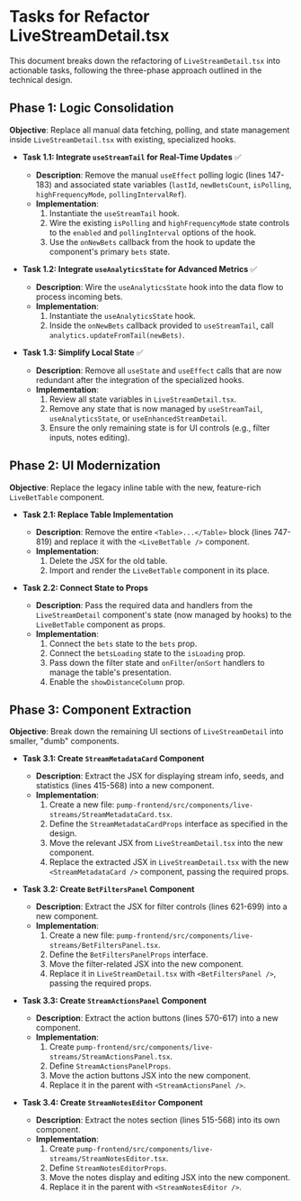 # Tasks for Refactor LiveStreamDetail.tsx

This document breaks down the refactoring of `LiveStreamDetail.tsx` into actionable tasks, following the three-phase approach outlined in the technical design.

## Phase 1: Logic Consolidation

**Objective**: Replace all manual data fetching, polling, and state management inside `LiveStreamDetail.tsx` with existing, specialized hooks.

-   **Task 1.1: Integrate `useStreamTail` for Real-Time Updates** ✅
    -   **Description**: Remove the manual `useEffect` polling logic (lines 147-183) and associated state variables (`lastId`, `newBetsCount`, `isPolling`, `highFrequencyMode`, `pollingIntervalRef`).
    -   **Implementation**:
        1.  Instantiate the `useStreamTail` hook.
        2.  Wire the existing `isPolling` and `highFrequencyMode` state controls to the `enabled` and `pollingInterval` options of the hook.
        3.  Use the `onNewBets` callback from the hook to update the component's primary `bets` state.

-   **Task 1.2: Integrate `useAnalyticsState` for Advanced Metrics** ✅
    -   **Description**: Wire the `useAnalyticsState` hook into the data flow to process incoming bets.
    -   **Implementation**:
        1.  Instantiate the `useAnalyticsState` hook.
        2.  Inside the `onNewBets` callback provided to `useStreamTail`, call `analytics.updateFromTail(newBets)`.

-   **Task 1.3: Simplify Local State** ✅
    -   **Description**: Remove all `useState` and `useEffect` calls that are now redundant after the integration of the specialized hooks.
    -   **Implementation**:
        1.  Review all state variables in `LiveStreamDetail.tsx`.
        2.  Remove any state that is now managed by `useStreamTail`, `useAnalyticsState`, or `useEnhancedStreamDetail`.
        3.  Ensure the only remaining state is for UI controls (e.g., filter inputs, notes editing).

## Phase 2: UI Modernization

**Objective**: Replace the legacy inline table with the new, feature-rich `LiveBetTable` component.

-   **Task 2.1: Replace Table Implementation**
    -   **Description**: Remove the entire `<Table>...</Table>` block (lines 747-819) and replace it with the `<LiveBetTable />` component.
    -   **Implementation**:
        1.  Delete the JSX for the old table.
        2.  Import and render the `LiveBetTable` component in its place.

-   **Task 2.2: Connect State to Props**
    -   **Description**: Pass the required data and handlers from the `LiveStreamDetail` component's state (now managed by hooks) to the `LiveBetTable` component as props.
    -   **Implementation**:
        1.  Connect the `bets` state to the `bets` prop.
        2.  Connect the `betsLoading` state to the `isLoading` prop.
        3.  Pass down the filter state and `onFilter`/`onSort` handlers to manage the table's presentation.
        4.  Enable the `showDistanceColumn` prop.

## Phase 3: Component Extraction

**Objective**: Break down the remaining UI sections of `LiveStreamDetail` into smaller, "dumb" components.

-   **Task 3.1: Create `StreamMetadataCard` Component**
    -   **Description**: Extract the JSX for displaying stream info, seeds, and statistics (lines 415-568) into a new component.
    -   **Implementation**:
        1.  Create a new file: `pump-frontend/src/components/live-streams/StreamMetadataCard.tsx`.
        2.  Define the `StreamMetadataCardProps` interface as specified in the design.
        3.  Move the relevant JSX from `LiveStreamDetail.tsx` into the new component.
        4.  Replace the extracted JSX in `LiveStreamDetail.tsx` with the new `<StreamMetadataCard />` component, passing the required props.

-   **Task 3.2: Create `BetFiltersPanel` Component**
    -   **Description**: Extract the JSX for filter controls (lines 621-699) into a new component.
    -   **Implementation**:
        1.  Create a new file: `pump-frontend/src/components/live-streams/BetFiltersPanel.tsx`.
        2.  Define the `BetFiltersPanelProps` interface.
        3.  Move the filter-related JSX into the new component.
        4.  Replace it in `LiveStreamDetail.tsx` with `<BetFiltersPanel />`, passing the required props.

-   **Task 3.3: Create `StreamActionsPanel` Component**
    -   **Description**: Extract the action buttons (lines 570-617) into a new component.
    -   **Implementation**:
        1.  Create `pump-frontend/src/components/live-streams/StreamActionsPanel.tsx`.
        2.  Define `StreamActionsPanelProps`.
        3.  Move the action buttons JSX into the new component.
        4.  Replace it in the parent with `<StreamActionsPanel />`.

-   **Task 3.4: Create `StreamNotesEditor` Component**
    -   **Description**: Extract the notes section (lines 515-568) into its own component.
    -   **Implementation**:
        1.  Create `pump-frontend/src/components/live-streams/StreamNotesEditor.tsx`.
        2.  Define `StreamNotesEditorProps`.
        3.  Move the notes display and editing JSX into the new component.
        4.  Replace it in the parent with `<StreamNotesEditor />`.
